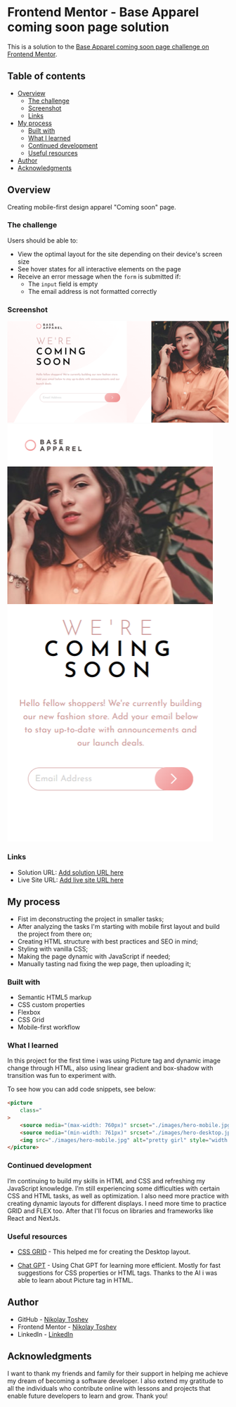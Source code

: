 # Frontend Mentor - Base Apparel coming soon page solution

This is a solution to the [Base Apparel coming soon page challenge on Frontend Mentor](https://www.frontendmentor.io/challenges/base-apparel-coming-soon-page-5d46b47f8db8a7063f9331a0).

## Table of contents

-   [Overview](#overview)
    -   [The challenge](#the-challenge)
    -   [Screenshot](#screenshot)
    -   [Links](#links)
-   [My process](#my-process)
    -   [Built with](#built-with)
    -   [What I learned](#what-i-learned)
    -   [Continued development](#continued-development)
    -   [Useful resources](#useful-resources)
-   [Author](#author)
-   [Acknowledgments](#acknowledgments)

## Overview

Creating mobile-first design apparel "Coming soon" page.

### The challenge

Users should be able to:

-   View the optimal layout for the site depending on their device's screen size
-   See hover states for all interactive elements on the page
-   Receive an error message when the `form` is submitted if:
    -   The `input` field is empty
    -   The email address is not formatted correctly

### Screenshot

![Desktop](./screenshot/Apparel%20coming%20soon%20page%20desktop.png)
![Mobile](./screenshot/Pixel-2-375x760.png)

### Links

-   Solution URL: [Add solution URL here](https://your-solution-url.com)
-   Live Site URL: [Add live site URL here](https://your-live-site-url.com)

## My process

-   Fist im deconstructing the project in smaller tasks;
-   After analyzing the tasks I'm starting with mobile first layout and build the project from there on;
-   Creating HTML structure with best practices and SEO in mind;
-   Styling with vanilla CSS;
-   Making the page dynamic with JavaScript if needed;
-   Manually tasting nad fixing the wep page, then uploading it;

### Built with

-   Semantic HTML5 markup
-   CSS custom properties
-   Flexbox
-   CSS Grid
-   Mobile-first workflow

### What I learned

In this project for the first time i was using Picture tag and dynamic image change through HTML, also using linear gradient and box-shadow with transition was fun to experiment with.

To see how you can add code snippets, see below:

```html
<picture
    class="                                                                                            "
>
    <source media="(max-width: 760px)" srcset="./images/hero-mobile.jpg" />
    <source media="(min-width: 761px)" srcset="./images/hero-desktop.jpg" />
    <img src="./images/hero-mobile.jpg" alt="pretty girl" style="width: 100%" />
</picture>
```

### Continued development

I’m continuing to build my skills in HTML and CSS and refreshing my JavaScript knowledge. I’m still experiencing some difficulties with certain CSS and HTML tasks, as well as optimization. I also need more practice with creating dynamic layouts for different displays.
I need more time to practice GRID and FLEX too.
After that I'll focus on libraries and frameworks like React and NextJs.

### Useful resources

-   [CSS GRID](https://css-tricks.com/snippets/css/complete-guide-grid/#prop-grid-template) - This helped me for creating the Desktop layout.

-   [Chat GPT](https://chatgpt.com/) - Using Chat GPT for learning more efficient. Mostly for fast suggestions for CSS properties or HTML tags. Thanks to the AI i was able to learn about Picture tag in HTML.

## Author

-   GitHub - [Nikolay Toshev](https://github.com/gilotin)
-   Frontend Mentor - [Nikolay Toshev](https://www.frontendmentor.io/profile/gilotin)
-   LinkedIn - [LinkedIn](https://www.linkedin.com/in/nikolay-toshev-5536a025b/)

## Acknowledgments

I want to thank my friends and family for their support in helping me achieve my dream of becoming a software developer. I also extend my gratitude to all the individuals who contribute online with lessons and projects that enable future developers to learn and grow. Thank you!
